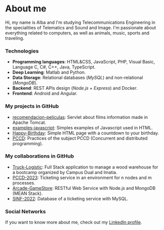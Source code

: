 # About me
Hi, my name is Alba and I'm studying Telecommunications Engineering in the specialities of Telematics and Sound and Image. 
I'm passionate about everything related to computers, as well as animals, music, sports and traveling.

### Technologies
- **Programming languages**: HTML&CSS, JavaScript, PHP, Visual Basic, Language C, C#, C++, Java, TypeScript.
- **Deep Learning**: Matlab and Python.
- **Data Storage**: Relational databases (*MySQL*) and non-relational (*MongoDB*).
- **Backend**: REST APIs design (*Node.js + Express*) and Docker.
- **Frontend**: Android and Angular.

### My projects in GitHub
- [recomendacion-peliculas](https://github.com/acallvazq/Recomendacion-Peliculas): Servlet about films information made in Apache Tomcat.
- [examples-javascript](https://github.com/acallvazq/Examples-JavaScript): Simples examples of Javascript used in HTML.
- [Happy-Birthday](https://github.com/acallvazq/Happy-Birthday): Simple HTML page with a countdown to your birthday.
- [PCCD](https://github.com/acallvazq/PCCD): Practices of the subject PCCD (Concurrent and distributed programming).

### My collaborations in GitHub
- [Truck-Logistic](https://github.com/CampusDual/2023-BIN-1-G1_TruckLogistic): Full Stack application to manage a wood warehouse for a bootcamp organized by Campus Dual and Imatia.
- [PCCD-2023](https://github.com/fernandodpr/PCCD-C-2223-GETT): Ticketing service in an environment for n nodes and m processes.
- [Arcade-GameStore](https://github.com/fernandodpr/AST-2122-GETT): RESTful Web Service with Node.js and MongoDB (MEAN Stack).
- [SINF-2022](https://github.com/fernandodpr/SINF-2122-GETT): Database of a ticketing service with MySQL.

### Social Networks
If you want to know more about me, check out my [LinkedIn profile](https://es.linkedin.com/in/alba-calleja-v%C3%A1zquez-7a5862207).
